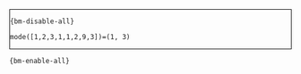 <div style="border:1px solid black;">

`{bm-disable-all}`

```
mode([1,2,3,1,1,2,9,3])=(1, 3)
```

</div>

`{bm-enable-all}`

